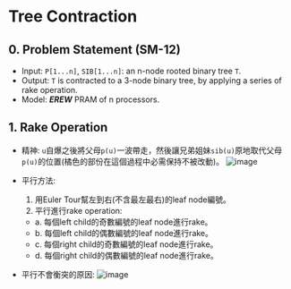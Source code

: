 # Tree Contraction

## 0. Problem Statement (SM-12)
- Input: `P[1...n]`, `SIB[1...n]`: an n-node rooted binary tree `T`.
- Output: `T` is contracted to a 3-node binary tree, by applying a series of rake operation.
- Model: ***EREW*** PRAM of n processors.

## 1. Rake Operation
- 精神: `u`自爆之後將父母`p(u)`一波帶走，然後讓兄弟姐妹`sib(u)`原地取代父母`p(u)`的位置(橘色的部份在這個過程中必需保持不被改動)。
  ![image](https://github.com/user-attachments/assets/0978cf7c-9ddd-4ffb-b237-cc9ecae9f2f8)

- 平行方法:
  1. 用Euler Tour幫左到右(不含最左最右)的leaf node編號。
  2. 平行進行rake operation:
    - a. 每個left child的奇數編號的leaf node進行rake。
    - b. 每個left child的偶數編號的leaf node進行rake。
    - c. 每個right child的奇數編號的leaf node進行rake。
    - d. 每個right child的偶數編號的leaf node進行rake。
- 平行不會衡突的原因:
![image](https://github.com/user-attachments/assets/1a34690e-ca94-4713-9486-20e836a6625b)


